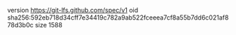 version https://git-lfs.github.com/spec/v1
oid sha256:592eb718d34cff7e34419c782a9ab522fceeea7cf8a55b7dd6c021af878d3b0c
size 1588
